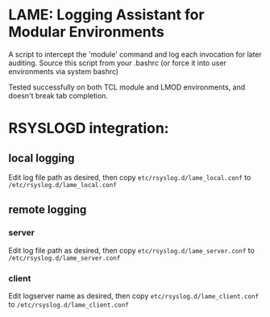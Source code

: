 # LAME: Logging Assistant for Modular Environments

A script to intercept the 'module' command and log each invocation for later auditing.  Source this script from your .bashrc (or force it into user environments via system bashrc)

Tested successfully on both TCL module and LMOD environments, and doesn't break tab completion.

# RSYSLOGD integration:

## local logging

Edit log file path as desired, then copy `etc/rsyslog.d/lame_local.conf` to `/etc/rsyslog.d/lame_local.conf`

## remote logging

### server

Edit log file path as desired, then copy `etc/rsyslog.d/lame_server.conf` to `/etc/rsyslog.d/lame_server.conf`

### client

Edit logserver name as desired, then copy `etc/rsyslog.d/lame_client.conf` to `/etc/rsyslog.d/lame_client.conf`
